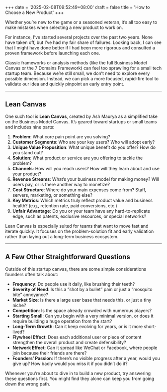 +++
date = '2025-02-08T09:52:49+08:00'
draft = false 
title = 'How to Choose a New Product'
+++

Whether you’re new to the game or a seasoned veteran, it’s all too easy to make mistakes when selecting a new product to work on.

For instance, I’ve started several projects over the past two years. None have taken off, but I’ve had my fair share of failures. Looking back, I can see that I might have done better if I had been more rigorous and consulted a proven framework before launching each one.

Classic frameworks or analysis methods (like the full Business Model Canvas or the 7 Domains Framework) can feel too sprawling for a small tech startup team. Because we’re still small, we don’t need to explore every possible dimension. Instead, we can pick a more focused, rapid-fire tool to validate our idea and quickly pinpoint an early entry point.

---
## Lean Canvas

One such tool is **Lean Canvas**, created by Ash Maurya as a simplified take on the Business Model Canvas. It’s geared toward startups or small teams and includes nine parts:

1. **Problem**: What core pain point are you solving?
2. **Customer Segments**: Who are your key users? Who will adopt early?
3. **Unique Value Proposition**: What unique benefit do you offer? How do you stand out?
4. **Solution**: What product or service are you offering to tackle the problem?
5. **Channels**: How will you reach users? How will they learn about and use your product?
6. **Revenue Streams**: What’s your business model for making money? Will users pay, or is there another way to monetize?
7. **Cost Structure**: Where do your main expenses come from? Staff, servers, marketing, or something else?
8. **Key Metrics**: Which metrics truly reflect product value and business health? (e.g., retention rate, paid conversions, etc.)
9. **Unfair Advantage**: Do you or your team have any hard-to-replicate edge, such as patents, exclusive resources, or special networks?

Lean Canvas is especially suited for teams that want to move fast and iterate quickly. It focuses on the problem-solution fit and early validation rather than laying out a long-term business ecosystem.

---
## A Few Other Straightforward Questions

Outside of this startup canvas, there are some simple considerations founders often talk about:

- **Frequency**: Do people use it daily, like brushing their teeth?
- **Severity of Need**: Is this a “shot by a bullet” pain or just a “mosquito bite” annoyance?
- **Market Size**: Is there a large user base that needs this, or just a tiny niche?
- **Competition**: Is the space already crowded with numerous players?
- **Starting Small**: Can you begin with a very minimal version, or does it require building a huge operation from the start?
- **Long-Term Growth**: Can it keep evolving for years, or is it more short-lived?
- **Flywheel Effect**: Does each additional user or piece of content strengthen the overall product and create defensibility?
- **Network Effect**: Can it spread like WeChat or Facebook, where people join because their friends are there?
- **Founders’ Passion**: If there’s no visible progress after a year, would you give up? How badly would you miss it if you didn’t do it?

Whenever you’re about to dive in to build a new product, try answering these questions first. You might find they alone can keep you from going down the wrong path.
